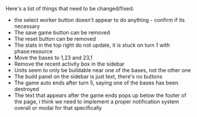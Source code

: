Here's a list of things that need to be changed/fixed:

- the select worker button doesn't appear to do anything - confirm if its necessary
- The save game button can be removed
- The reset button can be removed
- The stats in the top right do not update, it is stuck on turn 1 with phase:resource
- Move the bases to 1,23 and 23,1
- Remove the recent activity box in the sidebar
- Units seem to only be buildable near one of the bases, not the other one
- The build panel on the sidebar is just text, there's no buttons
- The game auto ends after turn 5, saying one of the bases has been destroyed
- The text that appears after the game ends pops up below the footer of the page, i think we need to implement a proper notification system overall or modal for that specifically
